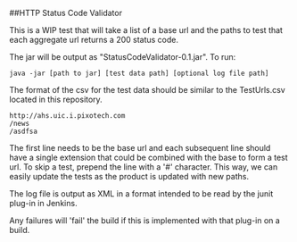 ##HTTP Status Code Validator

This is a WIP test that will take a list of a base url and the paths to test that each aggregate url returns a 200 status code.

The jar will be output as "StatusCodeValidator-0.1.jar". To run:

```
java -jar [path to jar] [test data path] [optional log file path]
```

The format of the csv for the test data should be similar to the TestUrls.csv located in this repository.

```
http://ahs.uic.i.pixotech.com
/news
/asdfsa
```

The first line needs to be the base url and each subsequent line should have a single extension that could be combined with the base to form a test url. To skip a test, prepend the line with a '#' character. This way, we can easily update the tests as the product is updated with new paths.

The log file is output as XML in a format intended to be read by the junit plug-in in Jenkins.

Any failures will 'fail' the build if this is implemented with that plug-in on a build.